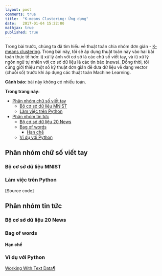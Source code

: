 ```yaml
---
layout: post
comments: true
title:  "K-means Clustering: Ứng dụng"
date:   2017-01-04 15:22:00
mathjax: true
published: true
---
```


Trong bài trước, chúng ta đã tìm hiểu về thuật toán chia nhóm đơn giản - [K-means clustering](/2017/01/01/kmeans/). Trong bài này, tôi sẽ áp dụng thuật toán này vào hai bài toán thực tế hơn: i) xử lý ảnh với cơ sở là các chữ số viết tay, và ii) xử lý ngôn ngữ tự nhiên với cơ sở dữ liệu là các tin báo (news). Đồng thời, tôi cũng giới thiệu một số kỹ thuật đơn giản đễ đưa dữ liệu về dạng vector (chuỗi số) trước khi áp dụng các thuật toán Machine Learning. 

**Cảnh báo:** bài này không có nhiều toán.

**Trong trang này:**
<!-- MarkdownTOC -->

- [Phân nhóm chữ số viết tay](#phan-nhom-chu-so-viet-tay)
    - [Bộ cơ sở dữ liệu MNIST](#bo-co-so-du-lieu-mnist)
    - [Làm việc trên Python](#lam-viec-tren-python)
- [Phân nhóm tin tức](#phan-nhom-tin-tuc)
    - [Bộ cơ sở dữ liệu 20 News](#bo-co-so-du-lieu--news)
    - [Bag of words](#bag-of-words)
        - [Hạn chế](#han-che)
    - [Ví dụ với Python](#vi-du-voi-python)

<!-- /MarkdownTOC -->

<!-- ========================== New Heading ==================== -->
<a name="phan-nhom-chu-so-viet-tay"></a>

## Phân nhóm chữ số viết tay 
<!-- ========================== New Heading ==================== -->
<a name="bo-co-so-du-lieu-mnist"></a>

### Bộ cơ sở dữ liệu MNIST 

<!-- ========================== New Heading ==================== -->
<a name="lam-viec-tren-python"></a>

### Làm việc trên Python 

[Source code]

<!-- ========================== New Heading ==================== -->
<a name="phan-nhom-tin-tuc"></a>

## Phân nhóm tin tức 
<!-- ========================== New Heading ==================== -->
<a name="bo-co-so-du-lieu--news"></a>

### Bộ cơ sở dữ liệu 20 News 

<!-- ========================== New Heading ==================== -->
<a name="bag-of-words"></a>

### Bag of words 
<!-- ========================== New Heading ==================== -->
<a name="han-che"></a>

#### Hạn chế 
<!-- ========================== New Heading ==================== -->
<a name="vi-du-voi-python"></a>

### Ví dụ với Python


[Working With Text Data¶](http://scikit-learn.org/stable/tutorial/text_analytics/working_with_text_data.html)